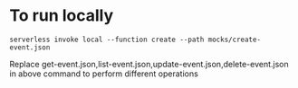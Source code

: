 # To run locally
 `serverless invoke local --function create --path mocks/create-event.json`

 Replace get-event.json,list-event.json,update-event.json,delete-event.json in above command to perform different operations
